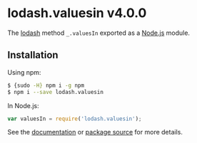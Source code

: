 # lodash.valuesin v4.0.0

The [lodash](https://lodash.com/) method `_.valuesIn` exported as a [Node.js](https://nodejs.org/) module.

## Installation

Using npm:
```bash
$ {sudo -H} npm i -g npm
$ npm i --save lodash.valuesin
```

In Node.js:
```js
var valuesIn = require('lodash.valuesin');
```

See the [documentation](https://lodash.com/docs#valuesIn) or [package source](https://github.com/lodash/lodash/blob/4.0.0-npm-packages/lodash.valuesin) for more details.
